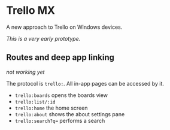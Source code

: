 # Trello MX

A new approach to Trello on Windows devices.

_This is a very early prototype._

## Routes and deep app linking

_not working yet_

The protocol is `trello:`.
All in-app pages can be accessed by it.

* `trello:boards`  opens the boards view
* `trello:list/:id`
* `trello:home` the home screen
* `trello:about` shows the about settings pane
* `trello:search?q=` performs a search